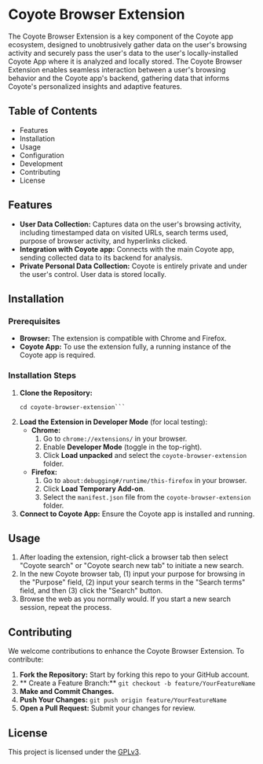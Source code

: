 # Coyote Browser Extension

The Coyote Browser Extension is a key component of the Coyote app ecosystem, designed to unobtrusively gather data on the user's browsing activity and securely pass the user's data to the user's locally-installed Coyote App where it is analyzed and locally stored. The Coyote Browser Extension enables seamless interaction between a user's browsing behavior and the Coyote app's backend, gathering data that informs Coyote's personalized insights and adaptive features.

## Table of Contents
* Features
* Installation
* Usage
* Configuration
* Development
* Contributing
* License

## Features
* **User Data Collection:** Captures data on the user's browsing activity, including timestamped data on visited URLs, search terms used, purpose of browser activity, and hyperlinks clicked. 
* **Integration with Coyote app:** Connects with the main Coyote app, sending collected data to its backend for analysis.
* **Private Personal Data Collection:** Coyote is entirely private and under the user's control. User data is stored locally.

## Installation

### Prerequisites
* **Browser:** The extension is compatible with Chrome and Firefox.
* **Coyote App:** To use the extension fully, a running instance of the Coyote app is required.

### Installation Steps

1. **Clone the Repository:**
	```git clone https://github.com/YourGitHubUsername/coyote-browser-extension.git
	cd coyote-browser-extension```

2. **Load the Extension in Developer Mode** (for local testing):
	* **Chrome:**
		1. Go to `chrome://extensions/` in your browser.
		2. Enable **Developer Mode** (toggle in the top-right).
		3. Click **Load unpacked** and select the `coyote-browser-extension` folder. 
	* **Firefox:**
		1. Go to `about:debugging#/runtime/this-firefox` in your browser. 
		2. Click **Load Temporary Add-on**.
		3. Select the `manifest.json` file from the `coyote-browser-extension` folder.
3. **Connect to Coyote App:** Ensure the Coyote app is installed and running.

## Usage
1. After loading the extension, right-click a browser tab then select "Coyote search" or "Coyote search new tab" to initiate a new search. 
2. In the new Coyote browser tab, (1) input your purpose for browsing in the "Purpose" field, (2) input your search terms in the "Search terms" field, and then (3) click the "Search" button. 
3. Browse the web as you normally would. If you start a new search session, repeat the process. 

## Contributing
We welcome contributions to enhance the Coyote Browser Extension. To contribute:
1. **Fork the Repository:** Start by forking this repo to your GitHub account.
2. ** Create a Feature Branch:**
	`git checkout -b feature/YourFeatureName`
3. **Make and Commit Changes.**
4. **Push Your Changes:**
	`git push origin feature/YourFeatureName`
5. **Open a Pull Request:** Submit your changes for review.

## License
This project is licensed under the [GPLv3](https://www.gnu.org/licenses/gpl-3.0.en.html). 























